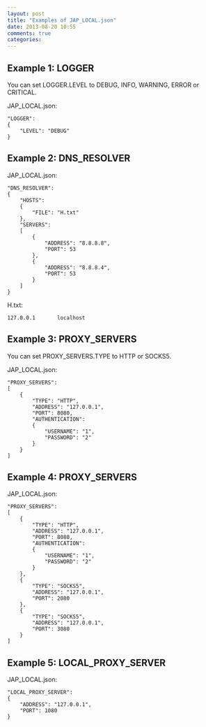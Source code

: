 ```yaml
---
layout: post
title: "Examples of JAP_LOCAL.json"
date: 2013-08-20 10:55
comments: true
categories: 
---
```

## Example 1: LOGGER
You can set LOGGER.LEVEL to DEBUG, INFO, WARNING, ERROR or CRITICAL.

JAP_LOCAL.json:
```
"LOGGER":
{
    "LEVEL": "DEBUG"
}
```

## Example 2: DNS_RESOLVER

JAP_LOCAL.json:
```
"DNS_RESOLVER":
{
    "HOSTS":
    {
        "FILE": "H.txt"
    },
    "SERVERS": 
    [
        {
            "ADDRESS": "8.8.8.8",
            "PORT": 53
        },
        {
            "ADDRESS": "8.8.8.4",
            "PORT": 53
        }
    ]
}
```

H.txt:
```
127.0.0.1       localhost
```

## Example 3: PROXY_SERVERS
You can set PROXY_SERVERS.TYPE to HTTP or SOCKS5.

JAP_LOCAL.json:
```
"PROXY_SERVERS": 
[
    {
        "TYPE": "HTTP",
        "ADDRESS": "127.0.0.1",
        "PORT": 8080,
        "AUTHENTICATION":
        {
            "USERNAME": "1",
            "PASSWORD": "2"
        }
    }
]
```

## Example 4: PROXY_SERVERS

JAP_LOCAL.json:
```
"PROXY_SERVERS": 
[
    {
        "TYPE": "HTTP",
        "ADDRESS": "127.0.0.1",
        "PORT": 8080,
        "AUTHENTICATION":
        {
            "USERNAME": "1",
            "PASSWORD": "2"
        }
    },
    {
        "TYPE": "SOCKS5",
        "ADDRESS": "127.0.0.1",
        "PORT": 2080
    },
    {
        "TYPE": "SOCKS5",
        "ADDRESS": "127.0.0.1",
        "PORT": 3080
    }
]
```

## Example 5: LOCAL_PROXY_SERVER

JAP_LOCAL.json:
```
"LOCAL_PROXY_SERVER":
{
    "ADDRESS": "127.0.0.1",
    "PORT": 1080
}
```